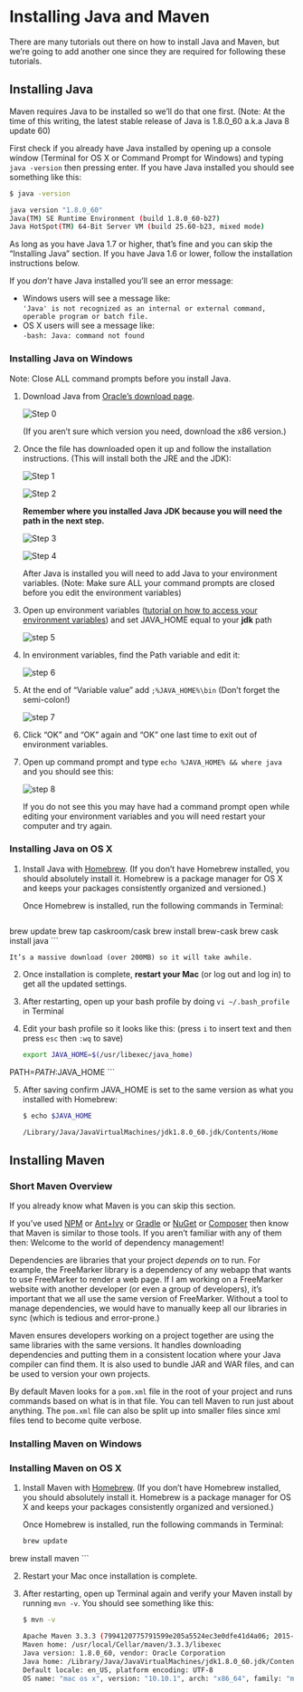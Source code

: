 # Installing Java and Maven

There are many tutorials out there on how to install Java and Maven, but we’re going to add another one since they are required for following these tutorials.

## Installing Java

Maven requires Java to be installed so we’ll do that one first. (Note: At the time of this writing, the latest stable release of Java is 1.8.0_60 a.k.a Java 8 update 60)

First check if you already have Java installed by opening up a console window (Terminal for OS X or Command Prompt for Windows) and typing `java -version` then pressing enter. If you have Java installed you should see something like this:


```bash
$ java -version

java version "1.8.0_60"
Java(TM) SE Runtime Environment (build 1.8.0_60-b27)
Java HotSpot(TM) 64-Bit Server VM (build 25.60-b23, mixed mode)
```

As long as you have Java 1.7 or higher, that’s fine and you can skip the “Installing Java” section.  If you have Java 1.6 or lower, follow the installation instructions below.

If you *don’t* have Java installed you’ll see an error message:
* Windows users will see a message like: <br>`'Java' is not recognized as an internal or external command, operable program or batch file.`
* OS X users will see a message like:<br> `-bash: Java: command not found`

### Installing Java on Windows

Note: Close ALL command prompts before you install Java.

1. Download Java from [Oracle’s download page](http://www.oracle.com/technetwork/java/javase/downloads/jdk8-downloads-2133151.html).

    ![Step 0](images/windows/java00.png)

    (If you aren’t sure which version you need, download the x86 version.)

2. Once the file has downloaded open it up and follow the installation instructions. (This will install both the JRE and the JDK):

    ![Step 1](images/windows/java01.png)

    ![Step 2](images/windows/java02.png)

    **Remember where you installed Java JDK because you will need the path in the next step.**

    ![Step 3](images/windows/java03.png)

    ![Step 4](images/windows/java04.png)

    After Java is installed you will need to add Java to your environment variables. (Note: Make sure ALL your command prompts are closed before you edit the environment variables)

4. Open up environment variables ([tutorial on how to access your environment variables](../00-updating-environment-variables)) and set JAVA_HOME equal to your **jdk** path

    ![step 5](images/windows/java05.png)

5. In environment variables, find the Path variable and edit it:

    ![step 6](images/windows/java06.png)

6. At the end of “Variable value” add `;%JAVA_HOME%\bin` (Don’t forget the semi-colon!)

    ![step 7](images/windows/java07.png)

7. Click “OK” and “OK” again and “OK” one last time to exit out of environment variables.

8. Open up command prompt and type `echo %JAVA_HOME% && where java` and you should see this:

    ![step 8](images/windows/java08.png)

    If you do not see this you may have had a command prompt open while editing your environment variables and you will need restart your computer and try again.

### Installing Java on OS X

1. Install Java with [Homebrew](http://brew.sh/). (If you don’t have Homebrew installed, you should absolutely install it. Homebrew is a package manager for OS X and keeps your packages consistently organized and versioned.)

    Once Homebrew is installed, run the following commands in Terminal:

    ```bash
brew update
brew tap caskroom/cask
brew install brew-cask
brew cask install java
    ```

    It’s a massive download (over 200MB) so it will take awhile.

2. Once installation is complete, **restart your Mac** (or log out and log in) to get all the updated settings.

3. After restarting, open up your bash profile by doing `vi ~/.bash_profile` in Terminal

4. Edit your bash profile so it looks like this: (press `i` to insert text and then press `esc` then `:wq` to save)

    ```bash
    export JAVA_HOME=$(/usr/libexec/java_home)

  PATH=$PATH:$JAVA_HOME
    ```

5. After saving confirm JAVA_HOME is set to the same version as what you installed with Homebrew:

    ```bash
    $ echo $JAVA_HOME

    /Library/Java/JavaVirtualMachines/jdk1.8.0_60.jdk/Contents/Home

    ```

## Installing Maven

### Short Maven Overview

If you already know what Maven is you can skip this section.

If you’ve used [NPM](https://www.npmjs.com/) or [Ant+Ivy](http://ant.apache.org/ivy/) or [Gradle](https://gradle.org/) or [NuGet](https://www.nuget.org/) or [Composer](https://getcomposer.org/) then know that Maven is similar to those tools. If you aren’t familiar with any of them then: Welcome to the world of dependency management!

Dependencies are libraries that your project *depends on* to run. For example, the FreeMarker library is a dependency of any webapp that wants to use FreeMarker to render a web page. If I am working on a FreeMarker website with another developer (or even a group of developers), it’s important that we all use the same version of FreeMarker. Without a tool to manage dependencies, we would have to manually keep all our libraries in sync (which is tedious and error-prone.)

Maven ensures developers working on a project together are using the same libraries with the same versions. It handles downloading dependencies and putting them in a consistent location where your Java compiler can find them. It is also used to bundle JAR and WAR files, and can be used to version your own projects.

By default Maven looks for a `pom.xml` file in the root of your project and runs commands based on what is in that file. You can tell Maven to run just about anything. The `pom.xml` file can also be split up into smaller files since xml files tend to become quite verbose.

### Installing Maven on Windows

### Installing Maven on OS X

1. Install Maven with [Homebrew](http://brew.sh/). (If you don’t have Homebrew installed, you should absolutely install it. Homebrew is a package manager for OS X and keeps your packages consistently organized and versioned.)

    Once Homebrew is installed, run the following commands in Terminal:

    ```bash
    brew update
brew install maven
    ```

2.  Restart your Mac once installation is complete.

3. After restarting, open up Terminal again and verify your Maven install by running `mvn -v`. You should see something like this:

    ```bash
    $ mvn -v

    Apache Maven 3.3.3 (7994120775791599e205a5524ec3e0dfe41d4a06; 2015-04-22T04:57:37-07:00)
    Maven home: /usr/local/Cellar/maven/3.3.3/libexec
    Java version: 1.8.0_60, vendor: Oracle Corporation
    Java home: /Library/Java/JavaVirtualMachines/jdk1.8.0_60.jdk/Contents/Home/jre
    Default locale: en_US, platform encoding: UTF-8
    OS name: "mac os x", version: "10.10.1", arch: "x86_64", family: "mac"
    ```
